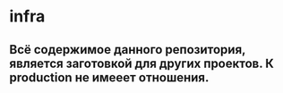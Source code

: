 # infra
## Всё содержимое данного репозитория, является заготовкой для других проектов. К production не имееет отношения.
